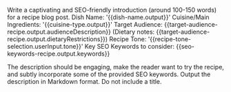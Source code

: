 
Write a captivating and SEO-friendly introduction (around 100-150 words) for a recipe blog post.
Dish Name: '{{dish-name.output}}'
Cuisine/Main Ingredients: '{{cuisine-type.output}}'
Target Audience: {{target-audience-recipe.output.audienceDescription}} (Dietary notes: {{target-audience-recipe.output.dietaryRestrictions}})
Recipe Tone: '{{recipe-tone-selection.userInput.tone}}'
Key SEO Keywords to consider: {{seo-keywords-recipe.output.keywords}}

The description should be engaging, make the reader want to try the recipe, and subtly incorporate some of the provided SEO keywords.
Output the description in Markdown format. Do not include a title.
